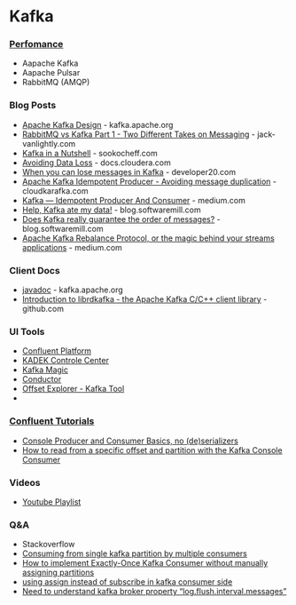 # Kafka

### [Perfomance](https://www.confluent.io/kafka-vs-pulsar/)
- Aapache Kafka
- Aapache Pulsar
- RabbitMQ (AMQP)


### Blog Posts
- [Apache Kafka Design](http://kafka.apache.org/documentation.html#design) - kafka.apache.org
- [RabbitMQ vs Kafka Part 1 - Two Different Takes on Messaging](https://jack-vanlightly.com/blog/2017/12/4/rabbitmq-vs-kafka-part-1-messaging-topologies) - jack-vanlightly.com
- [Kafka in a Nutshell](https://sookocheff.com/post/kafka/kafka-in-a-nutshell/#:~:text=Kafka%20topics%20are%20divided%20into,from%20a%20topic%20in%20parallel.) - sookocheff.com
- [Avoiding Data Loss](https://docs.cloudera.com/HDPDocuments/HDP2/HDP-2.6.4/bk_kafka-component-guide/content/avoiding-data-loss.html) - docs.cloudera.com
- [When you can lose messages in Kafka](https://developer20.com/when-you-can-nose-messages-in-kafka/) - developer20.com
- [Apache Kafka Idempotent Producer - Avoiding message duplication](https://www.cloudkarafka.com/blog/apache-kafka-idempotent-producer-avoiding-message-duplication.html) - cloudkarafka.com
- [Kafka — Idempotent Producer And Consumer](https://medium.com/@shesh.soft/kafka-idempotent-producer-and-consumer-25c52402ceb9) - medium.com
- [Help, Kafka ate my data!](https://blog.softwaremill.com/help-kafka-ate-my-data-ae2e5d3e6576) - blog.softwaremill.com
- [Does Kafka really guarantee the order of messages?](https://blog.softwaremill.com/does-kafka-really-guarantee-the-order-of-messages-3ca849fd19d2) - blog.softwaremill.com
- [Apache Kafka Rebalance Protocol, or the magic behind your streams applications](https://medium.com/streamthoughts/apache-kafka-rebalance-protocol-or-the-magic-behind-your-streams-applications-e94baf68e4f2#:~:text=Kafka%20Connect%20uses%20the%20group,when%20configuration%20is%20submitted%2Fupdated.) - medium.com


### Client Docs
- [javadoc](https://kafka.apache.org/0100/javadoc/index.html?org/apache/kafka/clients/consumer/KafkaConsumer.html) - kafka.apache.org
- [Introduction to librdkafka - the Apache Kafka C/C++ client library](https://github.com/edenhill/librdkafka/blob/master/INTRODUCTION.md) - github.com

### UI Tools
- [Confluent Platform](https://docs.confluent.io/platform/current/kafka/kafka-basics.html)
- [KADEK Controle Center](https://www.xeotek.com/)
- [Kafka Magic](https://www.kafkamagic.com/)
- [Conductor](https://www.conduktor.io/)
- [Offset Explorer - Kafka Tool](https://www.kafkatool.com/)
- 
### [Confluent Tutorials](https://kafka-tutorials.confluent.io/)
- [Console Producer and Consumer Basics, no (de)serializers](https://kafka-tutorials.confluent.io/kafka-console-consumer-producer-basics/kafka.html)
- [How to read from a specific offset and partition with the Kafka Console Consumer](https://kafka-tutorials.confluent.io/kafka-console-consumer-read-specific-offsets-partitions/kafka.html)

### Videos
- [Youtube Playlist](https://www.youtube.com/watch?v=A_yUaPARv8U&list=PL2XGvKfYRbDsiHlCfLDh0pGdk-0Dykxfy)

### Q&A
- Stackoverflow
 - [Consuming from single kafka partition by multiple consumers](https://stackoverflow.com/questions/57952538/consuming-from-single-kafka-partition-by-multiple-consumers)
 - [How to implement Exactly-Once Kafka Consumer without manually assigning partitions](https://stackoverflow.com/questions/58029989/how-to-implement-exactly-once-kafka-consumer-without-manually-assigning-partitio)
 - [using assign instead of subscribe in kafka consumer side](https://stackoverflow.com/questions/52051849/using-assign-instead-of-subscribe-in-kafka-consumer-side)
 - [Need to understand kafka broker property “log.flush.interval.messages”](https://stackoverflow.com/questions/33970374/need-to-understand-kafka-broker-property-log-flush-interval-messages)

